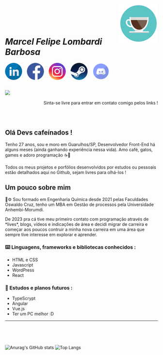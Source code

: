 <img src="./assets/3535188_cafe_coffee_cup_drink_fresh_icon.png" alt="ícone de um copo de café" width="128px" align="right">

</br>
</br>
</br>
</br>

# *Marcel Felipe Lombardi Barbosa*

<div style="display: flex; gap: 16px; ">
<a href="https://www.linkedin.com/in/marcel-barbosa-741b53193/"><img src="./assets/670432_linkedin_in_linked_media_social_icon.png" alt="linkedin" width="56"/></a>
<a href="https://www.facebook.com/marcel.felipe.5477/"><img src="./assets/3225194_app_facebook_logo_media_popular_icon.png" alt="facebook" width="56"/></a>
<a href="https://www.instagram.com/marcelflb/"><img src="./assets/6636566_instagram_social media_social network_icon.png" alt="instagram" width="56"/></a>
<a href="https://steamcommunity.com/id/marcelsetsuna/"><img src="./assets/4177739_games_gaming_steam_icon.png" alt="Steam" width="56"/></a>
<a href="https://discordapp.com/users/marcelbarbosa"><img src="./assets/2308078_discord_logo_icon.png" alt="Discord" width="56"/></a>
</div>
</br>

<a href= "mailto:marcel.setsuna@gmail.com"><img loading="lazy" src="https://img.shields.io/badge/Gmail-D14836?style=for-the-badge&logo=gmail&logoColor=white" target="_blank"></a>
<p align="right">Sinta-se livre para entrar em contato comigo pelos links !
</p>


</br>
</br>

## **Olá Devs cafeínados !**
Tenho 27 anos, sou e moro em Guarulhos/SP, Desenvolvedor Front-End há alguns meses (ainda ganhando experiência nessa vida). Amo café, gatos, games e adoro programação ☕💜</br></br>
Todos os meus projetos e porfólios desenvolvidos por estudos ou pessoais estão detalhados aqui no Github, sejam livres para olhá-los !


## Um pouco sobre mim
<p>🧪⚙️ Sou formado em Engenharia Química desde 2021 pelas Faculdades Oswaldo Cruz, tenho um MBA em Gestão de processos pela Universidade Anhembi-Morumdi.</p>
<p>De 2023 pra cá tive meu primeiro contato com programação através de *lives*, blogs, vídeos e indicações de área e decidi migrar de carreira e começar aos poucos contruir a minha nova carreira em uma área que sempre tive interesse em explorar e aprender.</p>



### ⌨️ Linguagens, frameworks e bibliotecas conhecidos :

* HTML e CSS
* Javascript
* WordPress
* React

### 📘 Estudos e planos futuros :  

* TypeScrypt
* Angular
* Vue.js
* Ter um PC melhor :D
<hr>
</br>
</br>
</br>


![Anurag's GitHub stats](https://github-readme-stats.vercel.app/api?username=MarcelBarbosa&show_icons=true&theme=radical)
![Top Langs](https://github-readme-stats.vercel.app/api/top-langs/?username=MarcelBarbosa&layout=compact&theme=radical)

